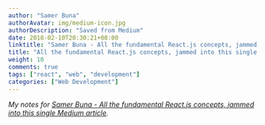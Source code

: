 ```yaml
---
author: "Samer Buna"
authorAvatar: img/medium-icon.jpg
authorDescription: "Saved from Medium"
date: 2018-02-10T20:30:21+08:00
linktitle: "Samer Buna - All the fundamental React.js concepts, jammed into this single Medium article"
title: "All the fundamental React.js concepts, jammed into this single Medium article"
weight: 10
comments: true
tags: ["react", "web", "development"]
categories: ["Web Development"]
---
```


*My notes for [Samer Buna - All the fundamental React.js concepts, jammed into this single Medium article](https://medium.freecodecamp.org/all-the-fundamental-react-js-concepts-jammed-into-this-single-medium-article-c83f9b53eac2).*
